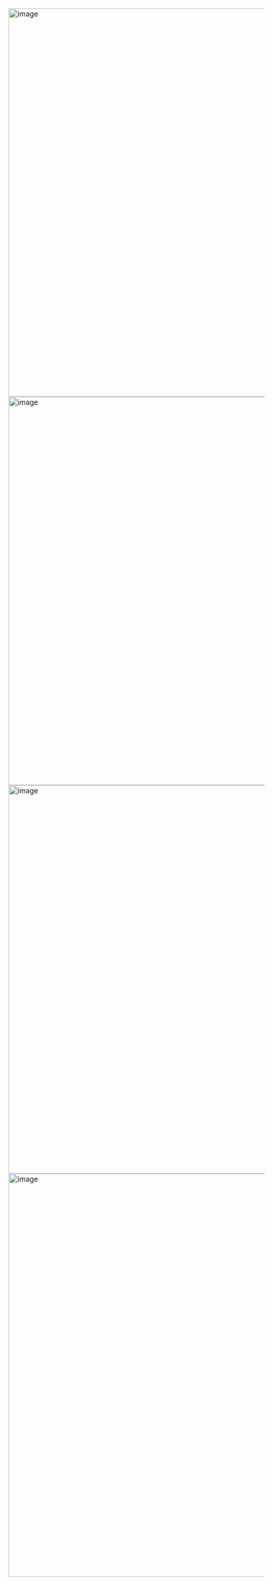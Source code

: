 <img width="1722" height="763" alt="image" src="https://github.com/user-attachments/assets/82dbcefb-25cc-4516-96b3-d15e8f58ecf7" />
<img width="1722" height="763" alt="image" src="https://github.com/user-attachments/assets/1196b690-5d0d-46ed-b3fe-df0b15a7a7d6" />
<img width="1722" height="763" alt="image" src="https://github.com/user-attachments/assets/517502de-931d-49ad-88c7-a17bf1481ac6" />
<img width="918" height="792" alt="image" src="https://github.com/user-attachments/assets/489a6340-2394-4395-b540-a144dd8f8829" />
